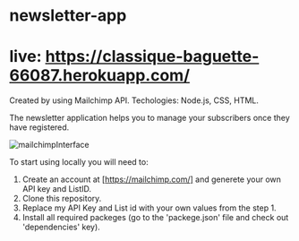 # newsletter-app

# live: https://classique-baguette-66087.herokuapp.com/

Created by using Mailchimp API. 
Techologies: Node.js, CSS, HTML.

The newsletter application helps you to manage your subscribers once they have registered.


![mailchimpInterface](mailchip.png)

To start using locally you will need to: 
1. Create an account at [https://mailchimp.com/] and generete your own API key and ListID.
2. Clone this repository.
3. Replace my API Key and List id with your own values from the step 1.
3. Install all required packeges (go to the 'packege.json' file and check out 'dependencies' key).
